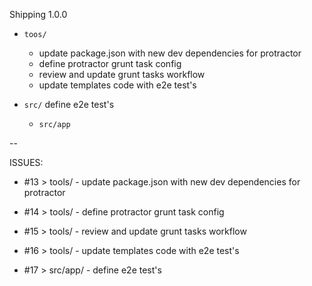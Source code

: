 Shipping 1.0.0

* `toos/`
  - update package.json with new dev dependencies for protractor
  - define protractor grunt task config
  - review and update grunt tasks workflow
  - update templates code with e2e test's

* `src/` define e2e test's
  - `src/app`

--

ISSUES:

* #13  >  tools/ - update package.json with new dev dependencies for protractor

* #14  >  tools/ - define protractor grunt task config

* #15  >  tools/ - review and update grunt tasks workflow

* #16  >  tools/ - update templates code with e2e test's


* #17  >  src/app/ - define e2e test's
